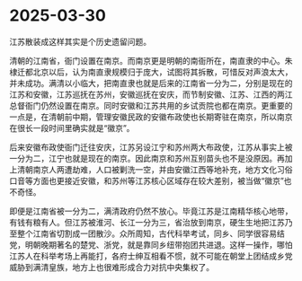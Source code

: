 # 2025-03-30

江苏散装成这样其实是个历史遗留问题。

清朝的江南省，衙门设置在南京。而南京更是明朝的南衙所在，南直隶的中心。朱棣迁都北京以后，认为南直隶规模归于庞大，试图将其拆散，可惜反对声浪太大，并未成功。满清以小临大，把南直隶也就是后来的江南省一分为二，分别是现在的江苏和安徽，江苏巡抚在苏州，安徽巡抚在安庆，而节制安徽、江苏、江西的两江总督衙门仍然设置在南京。同时安徽和江苏共用的乡试贡院也都在南京。更重要的一点是，在清朝前中期，管理安徽民政的安徽布政使也长期寄驻在南京，所以南京在很长一段时间里确实就是“徽京”。

后来安徽布政使衙门迁往安庆，江苏另设江宁和苏州两大布政使，江苏从事实上被一分为二，江宁也就是现在的南京。因此南京和苏州互别苗头也不是没原因。再加上清朝南京人两遭劫难，人口被剿洗一空，并由安徽江西等地补充，地方文化习俗口音等方面也更接近安徽，和苏州等江苏核心区域存在较大差别，被当做“徽京”也不奇怪。

即便是江南省被一分为二，满清政府仍然不放心。毕竟江苏是江南精华核心地带，有钱有粮有人。但江苏被淮河、长江一分为三，省治放到南京，硬生生地把江苏乃至整个江南省切割成一团散沙。众所周知，古代科举考试，同乡、同学很容易结党，明朝晚期著名的楚党、浙党，就是靠同乡纽带抱团共进退。这样一操作，哪怕江苏人在科举考场上再能打，各府士绅互相看不惯，就不可能在朝堂上团结成乡党威胁到满清皇族，地方上也很难形成合力对抗中央集权了。
